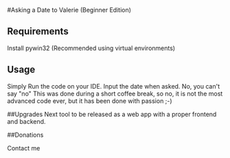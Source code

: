 #Asking a Date to Valerie (Beginner Edition)

## Requirements

Install pywin32 (Recommended using virtual environments)

## Usage
Simply Run the code on your IDE. Input the date when asked. No, you can't say "no"
This was done during a short coffee break, so no, it is not the most advanced code ever,
but it has been done with passion ;-)

##Upgrades
Next tool to be released as a web app with a proper frontend and backend.

##Donations

Contact me